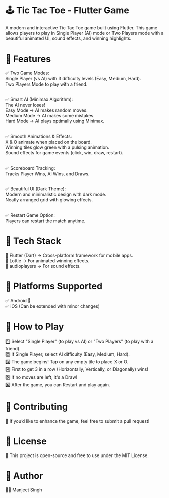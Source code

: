 # 🕹 Tic Tac Toe - Flutter Game
A modern and interactive Tic Tac Toe game built using Flutter. This game allows players to play in Single Player (AI) mode or Two Players mode with a beautiful animated UI, sound effects, and winning highlights.

# 📌 Features
✅ Two Game Modes:<br>
Single Player (vs AI) with 3 difficulty levels (Easy, Medium, Hard).<br>
Two Players Mode to play with a friend.<br><br>

✅ Smart AI (Minimax Algorithm):<br>
The AI never loses!<br>
Easy Mode → AI makes random moves.<br>
Medium Mode → AI makes some mistakes.<br>
Hard Mode → AI plays optimally using Minimax.<br><br>

✅ Smooth Animations & Effects:<br>
X & O animate when placed on the board.<br>
Winning tiles glow green with a pulsing animation.<br>
Sound effects for game events (click, win, draw, restart).<br><br>

✅ Scoreboard Tracking:<br>
Tracks Player Wins, AI Wins, and Draws.<br><br>

✅ Beautiful UI (Dark Theme):<br>
Modern and minimalistic design with dark mode.<br>
Neatly arranged grid with glowing effects.<br><br>

✅ Restart Game Option:<br>
Players can restart the match anytime.<br>

# 📌 Tech Stack
🚀 Flutter (Dart) → Cross-platform framework for mobile apps.<br>
🎨 Lottie → For animated winning effects.<br>
🎵 audioplayers → For sound effects.<br>

# 📌 Platforms Supported
✅ Android 📱<br>
✅ iOS (Can be extended with minor changes)<br>

# 📌 How to Play
1️⃣ Select "Single Player" (to play vs AI) or "Two Players" (to play with a friend).<br>
2️⃣ If Single Player, select AI difficulty (Easy, Medium, Hard).<br>
3️⃣ The game begins! Tap on any empty tile to place X or O.<br>
4️⃣ First to get 3 in a row (Horizontally, Vertically, or Diagonally) wins!<br>
5️⃣ If no moves are left, it's a Draw!<br>
6️⃣ After the game, you can Restart and play again.<br>

# 📌 Contributing
🚀 If you’d like to enhance the game, feel free to submit a pull request!<br>

# 📌 License
📜 This project is open-source and free to use under the MIT License.<br>

# 📌 Author
👨‍💻 Manjeet Singh